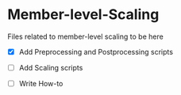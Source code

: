 # Member-level-Scaling
Files related to member-level scaling to be here


- [X] Add Preprocessing and Postprocessing scripts
  
- [ ] Add Scaling scripts

- [ ] Write How-to
